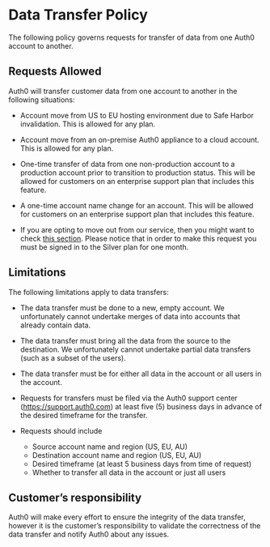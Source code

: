 # Data Transfer Policy

The following policy governs requests for transfer of data from one Auth0 account to another.

## Requests Allowed


Auth0 will transfer customer data from one account to another in the following situations:

* Account move from US to EU hosting environment due to Safe Harbor invalidation.  This is allowed for any plan.

* Account move from an on-premise Auth0 appliance to a cloud account.  This is allowed for any plan.

* One-time transfer of data from one non-production account to a production account prior to transition to production status.  This will be allowed for customers on an enterprise support plan that includes this feature.

* A one-time account name change for an account.  This will be allowed for customers on an enterprise support plan that includes this feature.
 
* If you are opting to move out from our service, then you might want to check [this section](https://auth0.com/docs/moving-out). Please notice that in order to make this request you must be signed in to the Silver plan for one month.

## Limitations

The following limitations apply to data transfers:

* The data transfer must be done to a new, empty account.  We unfortunately cannot undertake merges of data into accounts that already contain data.

* The data transfer must bring all the data from the source to the destination.  We unfortunately cannot undertake partial data transfers (such as a subset of the users).

* The data transfer must be for either all data in the account or all users in the account.

* Requests for transfers must be filed via the Auth0 support center (https://support.auth0.com) at least five (5) business days in advance of the desired timeframe for the transfer.

* Requests should include

  * Source account name and region (US, EU, AU)
  * Destination account name and region (US, EU, AU)
  * Desired timeframe (at least 5 business days from time of request)
  * Whether to transfer all data in the account or just all users


## Customer’s responsibility

Auth0 will make every effort to ensure the integrity of the data transfer, however it is the customer’s responsibility to validate the correctness of the data transfer and notify Auth0 about any issues.
